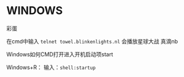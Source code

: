 # WINDOWS

彩蛋

在cmd中输入 `telnet towel.blinkenlights.nl` 
会播放星球大战 真滴nb



Windows如何CMD打开进入开机启动项start

Windows+R：
输入：`shell:startup`

